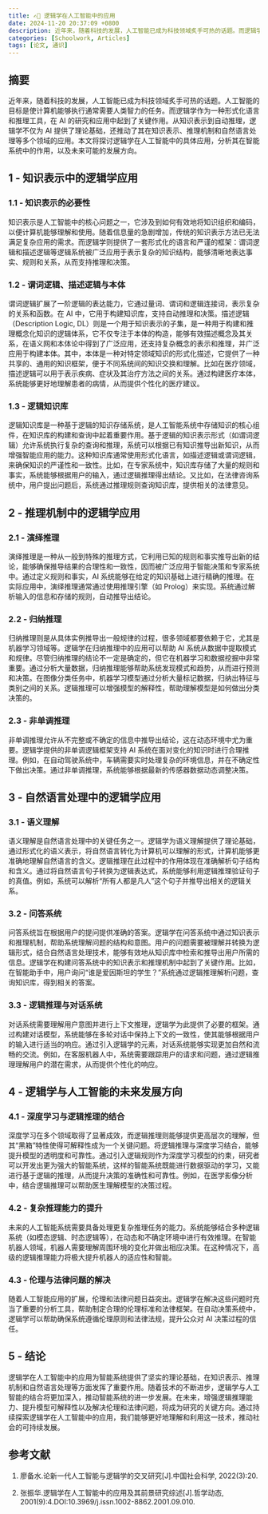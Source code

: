 ```yaml
---
title: ✍🏻 逻辑学在人工智能中的应用
date: 2024-11-20 20:37:09 +0800
description: 近年来，随着科技的发展，人工智能已成为科技领域炙手可热的话题。而逻辑学作为一种形式化语言和推理工具，在 AI 的研究和应用中起到了关键作用。本文将探讨逻辑学在人工智能中的具体应用，分析其在智能系统中的作用，以及未来可能的发展方向。
categories: [Schoolwork, Articles]
tags: [论文, 通识]
---
```


## 摘要

近年来，随着科技的发展，人工智能已成为科技领域炙手可热的话题。人工智能的目标是使计算机能够执行通常需要人类智力的任务。而逻辑学作为一种形式化语言和推理工具，在 AI 的研究和应用中起到了关键作用。从知识表示到自动推理，逻辑学不仅为 AI 提供了理论基础，还推动了其在知识表示、推理机制和自然语言处理等多个领域的应用。本文将探讨逻辑学在人工智能中的具体应用，分析其在智能系统中的作用，以及未来可能的发展方向。

## 1 - 知识表示中的逻辑学应用

### 1.1 - 知识表示的必要性

知识表示是人工智能中的核心问题之一，它涉及到如何有效地将知识组织和编码，以便计算机能够理解和使用。随着信息量的急剧增加，传统的知识表示方法已无法满足复杂应用的需求。而逻辑学则提供了一套形式化的语言和严谨的框架：谓词逻辑和描述逻辑等逻辑系统被广泛应用于表示复杂的知识结构，能够清晰地表达事实、规则和关系，从而支持推理和决策。

### 1.2 - 谓词逻辑、描述逻辑与本体

谓词逻辑扩展了一阶逻辑的表达能力，它通过量词、谓词和逻辑连接词，表示复杂的关系和函数。在 AI 中，它用于构建知识库，支持自动推理和决策。描述逻辑（Description Logic, DL）则是一个用于知识表示的子集，是一种用于构建和推理概念化知识的逻辑体系，它不仅专注于本体的构造，能够有效描述概念及其关系，在语义网和本体论中得到了广泛应用，还支持复杂概念的表示和推理，并广泛应用于构建本体。其中，本体是一种对特定领域知识的形式化描述，它提供了一种共享的、通用的知识框架，便于不同系统间的知识交换和理解。比如在医疗领域，描述逻辑可以用于表示疾病、症状及其治疗方法之间的关系。通过构建医疗本体，系统能够更好地理解患者的病情，从而提供个性化的医疗建议。

### 1.3 - 逻辑知识库

逻辑知识库是一种基于逻辑的知识存储系统，是人工智能系统中存储知识的核心组件，在知识库的构建和查询中起着重要作用。基于逻辑的知识表示形式（如谓词逻辑）允许系统执行复杂的查询和推理，系统可以根据已有知识推导出新知识，从而增强智能应用的能力。这种知识库通常使用形式化语言，如描述逻辑或谓词逻辑，来确保知识的严谨性和一致性。比如，在专家系统中，知识库存储了大量的规则和事实，系统能够根据用户的输入，通过逻辑推理得出结论。又比如，在法律咨询系统中，用户提出问题后，系统通过推理规则查询知识库，提供相关的法律意见。

## 2 - 推理机制中的逻辑学应用

### 2.1 - 演绎推理

演绎推理是一种从一般到特殊的推理方式，它利用已知的规则和事实推导出新的结论，能够确保推导结果的合理性和一致性，因而被广泛应用于智能决策和专家系统中。通过定义规则和事实，AI 系统能够在给定的知识基础上进行精确的推理。在实际应用中，演绎推理通常通过使用推理引擎（如 Prolog）来实现。系统通过解析输入的信息和存储的规则，自动推导出结论。

### 2.2 - 归纳推理

归纳推理则是从具体实例推导出一般规律的过程，很多领域都要依赖于它，尤其是机器学习领域等。逻辑学在归纳推理中的应用可以帮助 AI 系统从数据中提取模式和规律。尽管归纳推理的结论不一定是确定的，但它在机器学习和数据挖掘中非常重要。通过分析大量数据，归纳推理能够帮助系统发现模式和趋势，从而进行预测和决策。在图像分类任务中，机器学习模型通过分析大量标记数据，归纳出特征与类别之间的关系。逻辑推理可以增强模型的解释性，帮助理解模型是如何做出分类决策的。

### 2.3 - 非单调推理

非单调推理允许从不完整或不确定的信息中推导出结论，这在动态环境中尤为重要。逻辑学提供的非单调逻辑框架支持 AI 系统在面对变化的知识时进行合理推理。例如，在自动驾驶系统中，车辆需要实时处理复杂的环境信息，并在不确定性下做出决策。通过非单调推理，系统能够根据最新的传感器数据动态调整决策。

## 3 - 自然语言处理中的逻辑学应用

### 3.1 - 语义理解

语义理解是自然语言处理中的关键任务之一。逻辑学为语义理解提供了理论基础，通过形式化的语义表示，将自然语言转化为计算机可以理解的形式，计算机能够更准确地理解自然语言的含义。逻辑推理在此过程中的作用体现在准确解析句子结构和含义。通过将自然语言句子转换为逻辑表达式，系统能够利用逻辑推理验证句子的真值。例如，系统可以解析“所有人都是凡人”这个句子并推导出相关的逻辑关系。

### 3.2 - 问答系统

问答系统旨在根据用户的提问提供准确的答案。逻辑学在问答系统中通过知识表示和推理机制，帮助系统理解问题的结构和意图。用户的问题需要被理解并转换为逻辑形式，结合自然语言处理技术，能够有效地从知识库中检索和推导出用户所需的信息。逻辑学在构建问答系统中的知识表示和推理机制中起到了关键作用。比如，在智能助手中，用户询问“谁是爱因斯坦的学生？”系统通过逻辑推理解析问题，查询知识库，得到相关的答案。

### 3.3 - 逻辑推理与对话系统

对话系统需要理解用户意图并进行上下文推理，逻辑学为此提供了必要的框架。通过构建对话模型，系统能够在多轮对话中保持上下文的一致性，使其能够根据用户的输入进行适当的响应。通过引入逻辑学的元素，对话系统能够实现更加自然和流畅的交流。例如，在客服机器人中，系统需要跟踪用户的请求和问题，通过逻辑推理理解用户的潜在需求，从而提供个性化的响应。

## 4 - 逻辑学与人工智能的未来发展方向

### 4.1 - 深度学习与逻辑推理的结合

深度学习在多个领域取得了显著成效，而逻辑推理则能够提供更高层次的理解，但其“黑箱”特性使得可解释性成为一个关键问题。将逻辑推理与深度学习结合，能够提升模型的透明度和可靠性。通过引入逻辑规则作为深度学习模型的约束，研究者可以开发出更为强大的智能系统，这样的智能系统既能进行数据驱动的学习，又能进行基于逻辑的推理，从而提升决策的准确性和可靠性。例如，在医学影像分析中，结合逻辑推理可以帮助医生理解模型的决策过程。

### 4.2 - 复杂推理能力的提升

未来的人工智能系统需要具备处理更复杂推理任务的能力。系统能够结合多种逻辑系统（如模态逻辑、时态逻辑等），在动态和不确定环境中进行有效推理。在智能机器人领域，机器人需要理解周围环境的变化并做出相应决策。在这种情况下，高级的逻辑推理能力将极大提升机器人的适应性和智能。

### 4.3 - 伦理与法律问题的解决

随着人工智能应用的扩展，伦理和法律问题日益突出。逻辑学在解决这些问题时充当了重要的分析工具，帮助制定合理的伦理标准和法律框架。在自动决策系统中，逻辑学可以帮助确保系统遵循伦理原则和法律法规，提升公众对 AI 决策过程的信任。

## 5 - 结论

逻辑学在人工智能中的应用为智能系统提供了坚实的理论基础，在知识表示、推理机制和自然语言处理等方面发挥了重要作用。随着技术的不断进步，逻辑学与人工智能的结合将更加深入，推动智能系统的进一步发展。在未来，增强逻辑推理能力、提升模型可解释性以及解决伦理和法律问题，将成为研究的关键方向。通过持续探索逻辑学在人工智能中的应用，我们能够更好地理解和利用这一技术，推动社会的可持续发展。

## 参考文献

1. 廖备水.论新一代人工智能与逻辑学的交叉研究[J].中国社会科学, 2022(3):20.

2. 张振华.逻辑学在人工智能中的应用及其前景研究综述[J].哲学动态, 2001(9):4.DOI:10.3969/j.issn.1002-8862.2001.09.010.